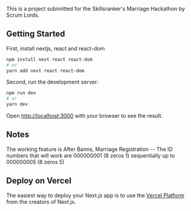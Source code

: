 This is a project subimitted for the Skillsranker's Marriage Hackathon by Scrum Lords.

## Getting Started

First, install nextjs, react and react-dom


```bash
npm install next react react-dom
# or
yarn add next react react-dom
```

Second, run the development server:


```bash
npm run dev
# or
yarn dev
```

Open [http://localhost:3000](http://localhost:3000) with your browser to see the result.


## Notes
The working feature is After Banns, Marriage Registration
-- The ID numbers that will work are 000000001 (8 zeros 1) sequentially up to 000000005 (8 zeros 5)



## Deploy on Vercel

The easiest way to deploy your Next.js app is to use the [Vercel Platform](https://vercel.com/new?utm_medium=default-template&filter=next.js&utm_source=create-next-app&utm_campaign=create-next-app-readme) from the creators of Next.js.


